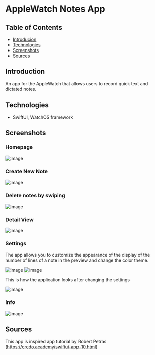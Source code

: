 # AppleWatch Notes App

## Table of Contents
* [Introducion](#introducion)
* [Technologies](#technologies)
* [Screenshots](#screenshots)
* [Sources](#sources)

## Introduction
An app for the AppleWatch that allows users to record quick text and dictated notes.

## Technologies
- SwiftUI, WatchOS framework

## Screenshots
### Homepage
![image](https://user-images.githubusercontent.com/76847632/232468015-34ca5db6-4aab-4d7f-82e7-75ce1e1ae853.png)

### Create New Note
![image](https://user-images.githubusercontent.com/76847632/232467987-59f7e413-8b78-4a5e-a0b0-c6abd12146a5.png)

### Delete notes by swiping
![image](https://user-images.githubusercontent.com/76847632/232467997-6d5c284c-f56e-477c-9cd2-95e4002b76b4.png)

### Detail View
![image](https://user-images.githubusercontent.com/76847632/232468003-f0da1271-47e4-40a1-aa84-e704b856262a.png)

### Settings
The app allows you to customize the appearance of the display of the number of lines of a note in the preview and change the color theme.

![image](https://user-images.githubusercontent.com/76847632/232468007-a37568e8-1b1a-4203-9148-faed1fa5ca1d.png)
![image](https://user-images.githubusercontent.com/76847632/232470162-2ce4764f-60c5-48f9-9db5-a285e13f9595.png)

This is how the application looks after changing the settings

![image](https://user-images.githubusercontent.com/76847632/232468018-c18ab8a5-950d-490a-87a7-e5519df84125.png)
### Info
![image](https://user-images.githubusercontent.com/76847632/232468010-343372c6-0250-4556-b0cd-4e1ab91c55d6.png)

## Sources
This app is inspired app tutorial by Robert Petras (https://credo.academy/swiftui-app-10.html)
